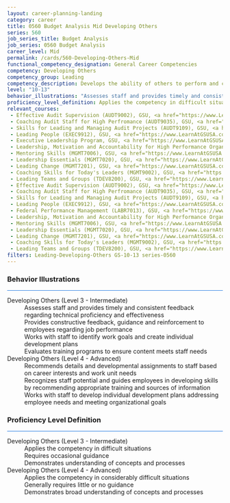 ```yaml
---
layout: career-planning-landing
category: career
title: 0560 Budget Analysis Mid Developing Others
series: 560
job_series_title: Budget Analysis
job_series: 0560 Budget Analysis
career_level: Mid
permalink: /cards/560-Developing-Others-Mid
functional_competency_designation: General Career Competencies
competency: Developing Others
competency_group: Leading
competency_description: Develops the ability of others to perform and contribute to the organization by providing ongoing feedback and by providing opportunities to learn through formal and informal methods.
level: "10-13"
behavior_illustrations: "Assesses staff and provides timely and consistent feedback regarding technical proficiency and effectiveness ? Provides constructive feedback, guidance and reinforcement to employees regarding job performance ? Works with staff to identify work goals and create individual development plans ? Evaluates training programs to ensure content meets staff needs ? Recommends details and developmental assignments to staff based on career interests and work unit needs ? Recognizes staff potential and guides employees in developing skills by recommending appropriate training and sources of information ? Works with staff to develop individual development plans addressing employee needs and meeting organizational goals"
proficiency_level_definition: Applies the competency in difficult situations ? Requires occasional guidance ? Demonstrates understanding of concepts and processes ? Applies the competency in considerably difficult situations ? Generally requires little or no guidance ? Demonstrates broad understanding of concepts and processes
relevant_courses: 
 - Effective Audit Supervision (AUDT9002), GSU, <a href="https://www.LearnAtGSUSA.com/AUDT9005">https://www.LearnAtGSUSA.com/AUDT9005</a>
 - Coaching Audit Staff for High Perfromance (AUDT9035), GSU, <a href="https://www.LearnAtGSUSA.com/AUDT9038">https://www.LearnAtGSUSA.com/AUDT9038</a>
 - Skills for Leading and Managing Audit Projects (AUDT9109), GSU, <a href="https://www.LearnAtGSUSA.com/AUDT9112">https://www.LearnAtGSUSA.com/AUDT9112</a>
 - Leading People (EXEC9912), GSU, <a href="https://www.LearnAtGSUSA.com/EXEC9915">https://www.LearnAtGSUSA.com/EXEC9915</a>
 - Executive Leadership Program, GSU, <a href="https://www.LearnAtGSUSA.com/ExecutiveLeadershipProgram">https://www.LearnAtGSUSA.com/ExecutiveLeadershipProgram</a>
 - Leadership, Motivation and Accountability for High Performance Organizations (LEAD9020), GSU, <a href="https://www.LearnAtGSUSA.com/LEAD9027">https://www.LearnAtGSUSA.com/LEAD9027</a>
 - Mentoring Skills (MGMT7006), GSU, <a href="https://www.LearnAtGSUSA.com/MGMT7009">https://www.LearnAtGSUSA.com/MGMT7009</a>
 - Leadership Essentials (MGMT7020), GSU, <a href="https://www.LearnAtGSUSA.com/MGMT7027">https://www.LearnAtGSUSA.com/MGMT7027</a>
 - Leading Change (MGMT7201), GSU, <a href="https://www.LearnAtGSUSA.com/MGMT7204">https://www.LearnAtGSUSA.com/MGMT7204</a>
 - Coaching Skills for Today's Leaders (MGMT9002), GSU, <a href="https://www.LearnAtGSUSA.com/MGMT9009">https://www.LearnAtGSUSA.com/MGMT9009</a>
 - Leading Teams and Groups (TDEV8200), GSU, <a href="https://www.LearnAtGSUSA.com/TDEV8207">https://www.LearnAtGSUSA.com/TDEV8207</a>
 - Effective Audit Supervision (AUDT9002), GSU, <a href="https://www.LearnAtGSUSA.com/AUDT9009">https://www.LearnAtGSUSA.com/AUDT9009</a>
 - Coaching Audit Staff for High Perfromance (AUDT9035), GSU, <a href="https://www.LearnAtGSUSA.com/AUDT9042">https://www.LearnAtGSUSA.com/AUDT9042</a>
 - Skills for Leading and Managing Audit Projects (AUDT9109), GSU, <a href="https://www.LearnAtGSUSA.com/AUDT9116">https://www.LearnAtGSUSA.com/AUDT9116</a>
 - Leading People (EXEC9912), GSU, <a href="https://www.LearnAtGSUSA.com/EXEC9919">https://www.LearnAtGSUSA.com/EXEC9919</a>
 - Federal Performance Management (LABR7013), GSU, <a href="https://www.LearnAtGSUSA.com/LABR7016">https://www.LearnAtGSUSA.com/LABR7016</a>
 - Leadership, Motivation and Accountability for High Performance Organizations (LEAD9020), GSU, <a href="https://www.LearnAtGSUSA.com/LEAD9031">https://www.LearnAtGSUSA.com/LEAD9031</a>
 - Mentoring Skills (MGMT7006), GSU, <a href="https://www.LearnAtGSUSA.com/MGMT7013">https://www.LearnAtGSUSA.com/MGMT7013</a>
 - Leadership Essentials (MGMT7020), GSU, <a href="https://www.LearnAtGSUSA.com/MGMT7031">https://www.LearnAtGSUSA.com/MGMT7031</a>
 - Leading Change (MGMT7201), GSU, <a href="https://www.LearnAtGSUSA.com/MGMT7208">https://www.LearnAtGSUSA.com/MGMT7208</a>
 - Coaching Skills for Today's Leaders (MGMT9002), GSU, <a href="https://www.LearnAtGSUSA.com/MGMT9013">https://www.LearnAtGSUSA.com/MGMT9013</a>
 - Leading Teams and Groups (TDEV8200), GSU, <a href="https://www.LearnAtGSUSA.com/TDEV8211">https://www.LearnAtGSUSA.com/TDEV8211</a>
filters: Leading-Developing-Others GS-10-13 series-0560
---
```


<div class="desktop:grid-col-6 margin-y-3">
  <div class="border-top-2 bg-white padding-3 shadow-5 height-full members-hover border-1px button-border border-top-blue radius-lg card-text-color">
    <h3>Behavior Illustrations</h3>
    <hr style="background-color: #1b74e0 !important;"/>
    <dl class="text-base card-content-color"><dt>Developing Others (Level 3 - Intermediate)</dt><dd>Assesses staff and provides timely and consistent feedback regarding technical proficiency and effectiveness </dd><dd> Provides constructive feedback, guidance and reinforcement to employees regarding job performance </dd><dd> Works with staff to identify work goals and create individual development plans </dd><dd> Evaluates training programs to ensure content meets staff needs</dd><dt>Developing Others (Level 4 - Advanced)</dt><dd>Recommends details and developmental assignments to staff based on career interests and work unit needs </dd><dd> Recognizes staff potential and guides employees in developing skills by recommending appropriate training and sources of information </dd><dd> Works with staff to develop individual development plans addressing employee needs and meeting organizational goals</dd></dl>
  </div>
</div>
<div class="desktop:grid-col-6 margin-y-3">
  <div class="border-top-2 bg-white padding-3 shadow-5 height-full members-hover border-1px button-border border-top-blue radius-lg card-text-color">
    <h3>Proficiency Level Definition</h3>
     <hr style="background-color: #1b74e0 !important;"/>
    <dl class="text-base card-content-color"><dt>Developing Others (Level 3 - Intermediate)</dt><dd>Applies the competency in difficult situations </dd><dd> Requires occasional guidance </dd><dd> Demonstrates understanding of concepts and processes</dd><dt>Developing Others (Level 4 - Advanced)</dt><dd>Applies the competency in considerably difficult situations </dd><dd> Generally requires little or no guidance </dd><dd> Demonstrates broad understanding of concepts and processes</dd></dl>
  </div>
</div>